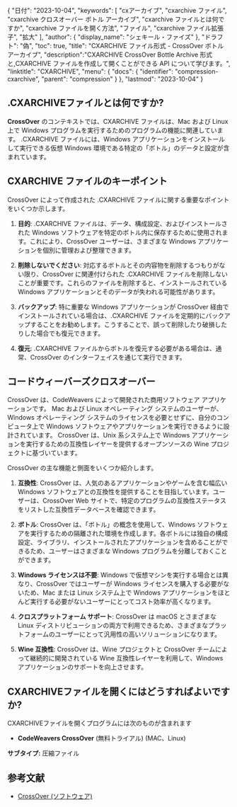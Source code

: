 {
"日付": "2023-10-04",
  "keywords": [
"cxアーカイブ",
"cxarchive ファイル",
"cxarchive クロスオーバー ボトル アーカイブ",
"cxarchive ファイルとは何ですか",
"cxarchive ファイルを開く方法",
"ファイル",
"cxarchive ファイル拡張子",
"拡大"
],
  "author": {
"display_name": "シェキール・ファイズ"
},
"ドラフト": "偽",
"toc": true,
"title": "CXARCHIVE ファイル形式 - CrossOver ボトル アーカイブ",
  "description":"CXARCHIVE CrossOver Bottle Archive 形式と,CXARCHIVE ファイルを作成して開くことができる API について学びます。",
"linktitle": "CXARCHIVE",
  "menu": {
    "docs": {
      "identifier": "compression-cxarchive",
"parent": "compression"
}
},
"lastmod": "2023-10-04"
}

## .CXARCHIVEファイルとは何ですか?

**CrossOver** のコンテキストでは、CXARCHIVE ファイルは、Mac および Linux 上で Windows プログラムを実行するためのプログラムの機能に関連しています。 .CXARCHIVE ファイルには、Windows アプリケーションをインストールして実行できる仮想 Windows 環境である特定の「ボトル」のデータと設定が含まれています。

## CXARCHIVE ファイルのキーポイント

CrossOver によって作成された .CXARCHIVE ファイルに関する重要なポイントをいくつか示します。

1. **目的**: .CXARCHIVE ファイルは、データ、構成設定、およびインストールされた Windows ソフトウェアを特定のボトル内に保存するために使用されます。これにより、CrossOver ユーザーは、さまざまな Windows アプリケーションを個別に管理および整理できます。
    







2. **削除しないでください**: 対応するボトルとその内容物を削除するつもりがない限り、CrossOver に関連付けられた .CXARCHIVE ファイルを削除しないことが重要です。これらのファイルを削除すると、インストールされている Windows アプリケーションとそのデータが失われる可能性があります。
    







3. **バックアップ**: 特に重要な Windows アプリケーションが CrossOver 経由でインストールされている場合は、.CXARCHIVE ファイルを定期的にバックアップすることをお勧めします。こうすることで、誤って削除したり破損したりした場合でも復元できます。
    







4. **復元**: .CXARCHIVE ファイルからボトルを復元する必要がある場合は、通常、CrossOver のインターフェイスを通じて実行できます。

## コードウィーバーズクロスオーバー

CrossOver は、CodeWeavers によって開発された商用ソフトウェア アプリケーションです。 Mac および Linux オペレーティング システムのユーザーが、Windows オペレーティング システムのライセンスを必要とせずに、自分のコンピュータ上で Windows ソフトウェアやアプリケーションを実行できるように設計されています。 CrossOver は、Unix 系システム上で Windows アプリケーションを実行するための互換性レイヤーを提供するオープンソースの Wine プロジェクトに基づいています。

CrossOver の主な機能と側面をいくつか紹介します。

1. **互換性**: CrossOver は、人気のあるアプリケーションやゲームを含む幅広い Windows ソフトウェアとの互換性を提供することを目指しています。ユーザーは、CrossOver Web サイトで、特定のプログラムの互換性ステータスをリストした互換性データベースを確認できます。
    







2. **ボトル**: CrossOver は、「ボトル」の概念を使用して、Windows ソフトウェアを実行するための隔離された環境を作成します。各ボトルには独自の構成設定、ライブラリ、インストールされたアプリケーションを含めることができるため、ユーザーはさまざまな Windows プログラムを分離しておくことができます。
    







3. **Windows ライセンスは不要**: Windows で仮想マシンを実行する場合とは異なり、CrossOver ではユーザーが Windows ライセンスを購入する必要がないため、Mac または Linux システム上で Windows アプリケーションをほとんど実行する必要がないユーザーにとってコスト効率が高くなります。
    







4. **クロスプラットフォーム サポート**: CrossOver は macOS とさまざまな Linux ディストリビューションの両方で利用できるため、さまざまなプラットフォームのユーザーにとって汎用性の高いソリューションになります。
    







5. **Wine 互換性**: CrossOver は、Wine プロジェクトと CrossOver チームによって継続的に開発されている Wine 互換性レイヤーを利用して、Windows アプリケーションのサポートを向上させます。

## CXARCHIVEファイルを開くにはどうすればよいですか?

CXARCHIVEファイルを開くプログラムには次のものが含まれます

- **CodeWeavers CrossOver** (無料トライアル) (MAC、Linux)

**サブタイプ:** 圧縮ファイル

## 参考文献
* [CrossOver (ソフトウェア)](https://en.wikipedia.org/wiki/CrossOver_(software))

